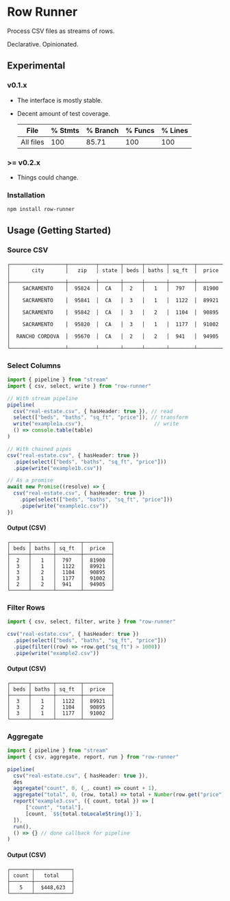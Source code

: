 # Row Runner

Process CSV files as streams of rows.

Declarative. Opinionated.

## Experimental

### v0.1.x

- The interface is mostly stable.
- Decent amount of test coverage.

    File      | % Stmts | % Branch | % Funcs | % Lines
    ----------|---------|----------|---------|---------
    All files | 100     | 85.71    | 100     | 100

### >= v0.2.x

- Things could change.

### Installation

```sh
npm install row-runner
```

## Usage (Getting Started)

### Source CSV

    ┌──────────────────┬─────────┬───────┬──────┬───────┬────────┬─────────┐
    │       city       │   zip   │ state │ beds │ baths │ sq_ft  │  price  │
    ├──────────────────┼─────────┼───────┼──────┼───────┼────────┼─────────┤
    │    SACRAMENTO    │  95824  │  CA   │  2   │   1   │  797   │  81900  │
    │    SACRAMENTO    │  95841  │  CA   │  3   │   1   │  1122  │  89921  │
    │    SACRAMENTO    │  95842  │  CA   │  3   │   2   │  1104  │  90895  │
    │    SACRAMENTO    │  95820  │  CA   │  3   │   1   │  1177  │  91002  │
    │  RANCHO CORDOVA  │  95670  │  CA   │  2   │   2   │  941   │  94905  │
    └──────────────────┴─────────┴───────┴──────┴───────┴────────┴─────────┘

### Select Columns

```ts
import { pipeline } from "stream"
import { csv, select, write } from "row-runner"

// With stream pipeline
pipeline(
  csv("real-estate.csv", { hasHeader: true }), // read
  select(["beds", "baths", "sq_ft", "price"]), // transform
  write("example1a.csv"),                       // write
  () => console.table(table)
)

// With chained pipes
csv("real-estate.csv", { hasHeader: true })
  .pipe(select(["beds", "baths", "sq_ft", "price"]))
  .pipe(write("example1b.csv"))

// As a promise
await new Promise((resolve) => {
  csv("real-estate.csv", { hasHeader: true })
    .pipe(select(["beds", "baths", "sq_ft", "price"]))
    .pipe(write("example1c.csv"))
})

```

#### Output (CSV)

    ┌──────┬───────┬────────┬─────────┐
    │ beds │ baths │ sq_ft  │  price  │
    ├──────┼───────┼────────┼─────────┤
    │  2   │   1   │  797   │  81900  │
    │  3   │   1   │  1122  │  89921  │
    │  3   │   2   │  1104  │  90895  │
    │  3   │   1   │  1177  │  91002  │
    │  2   │   2   │  941   │  94905  │
    └──────┴───────┴────────┴─────────┘

### Filter Rows

```ts
import { csv, select, filter, write } from "row-runner"

csv("real-estate.csv", { hasHeader: true })
  .pipe(select(["beds", "baths", "sq_ft", "price"]))
  .pipe(filter((row) => +row.get("sq_ft") > 1000))
  .pipe(write("example2.csv"))
```

#### Output (CSV)

    ┌──────┬───────┬────────┬─────────┐
    │ beds │ baths │ sq_ft  │  price  │
    ├──────┼───────┼────────┼─────────┤
    │  3   │   1   │  1122  │  89921  │
    │  3   │   2   │  1104  │  90895  │
    │  3   │   1   │  1177  │  91002  │
    └──────┴───────┴────────┴─────────┘

### Aggregate

```ts
import { pipeline } from "stream"
import { csv, aggregate, report, run } from "row-runner"

pipeline(
  csv("real-estate.csv", { hasHeader: true }),
  des
  aggregate("count", 0, (_, count) => count + 1),
  aggregate("total", 0, (row, total) => total + Number(row.get("price"))),
  report("example3.csv", ({ count, total }) => [
      ["count", "total"],
      [count, `$${total.toLocaleString()}`],
  ]),
  run(),
  () => {} // done callback for pipeline
)
```

#### Output (CSV)

    ┌───────┬────────────┐
    │ count │   total    │
    ├───────┼────────────┤
    │   5   │  $448,623  │
    └───────┴────────────┘
